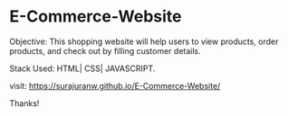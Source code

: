 # E-Commerce-Website
Objective: This shopping website will help users to view products, order products, and check out by filling customer details.

Stack Used: HTML| CSS| JAVASCRIPT.

visit: https://surajuranw.github.io/E-Commerce-Website/

Thanks!
